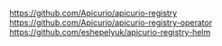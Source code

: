 https://github.com/Apicurio/apicurio-registry
https://github.com/Apicurio/apicurio-registry-operator
https://github.com/eshepelyuk/apicurio-registry-helm
